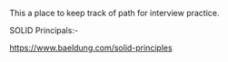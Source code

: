 This a place to keep track of path for interview practice.

SOLID Principals:-

https://www.baeldung.com/solid-principles